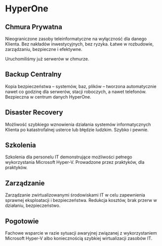 # HyperOne

## Chmura Prywatna

Nieograniczone zasoby teleinformatyczne na wyłączność dla danego Klienta. Bez nakładów inwestycyjnych, bez ryzyka. Łatwe w rozbudowie, zarządzaniu, bezpieczne i efektywne.

Uruchomiliśmy już <ResourceCount/> serwerów w chmurze.

## Backup Centralny

Kopia bezpieczeństwa – systemów, baz, plików – tworzona automatycznie nawet co godzinę dla serwerów, stacji roboczych, a nawet telefonów. Bezpieczna w centrum danych HyperOne.

## Disaster Recovery

Możliwość szybkiego wznowienia działania systemów informatycznych Klienta po katastrofalnej usterce lub błędzie ludzkim. Szybko i pewnie.

## Szkolenia

Szkolenia dla personelu IT demonstrujące możliwości pełnego
wykorzystania Microsoft Hyper-V.
Prowadzone przez praktyków, dla praktyków.

## Zarządzanie

Zarządzanie zwirtualizowanymi środowiskami IT w celu zapewnienia sprawnej eksploatacji i bezpieczeństwa. Redukcja kosztów, brak przerw w działaniu, bezpieczeństwo.

## Pogotowie

Fachowe wsparcie w razie sytuacji awaryjnej związanej z wykorzystaniem Microsoft Hyper-V albo koniecznością szybkiej wirtualizacji zasobów IT.
